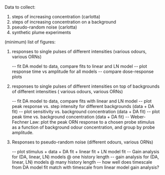 Data to collect: 

1. steps of increasing concentration (carlotta)
2. steps of increasing concentration on a background 
3. pseudo-random noise (carlotta)
4. synthetic plume experiments 


(minimum) list of figures:

1. responses to single pulses of different intensities (various odours, various ORNs)

   -- fit DA model to data, compare fits to linear and LN model 
   -- plot response time vs amplitude for all models 
   -- compare dose-response plots 

2.  responses to single pulses of different intensities on top of backgrounds of different intensities (	various odours, various ORNs)

	-- fit DA model to data, compare fits with linear and LN model
	-- plot peak response vs. step intensity for different backgrounds (data + DA fit)
	-- plot sensitivity vs. background concentration (data + DA fit)
	-- plot peak time vs. background concentration (data + DA fit)
	-- Weber-Fechner Law: plot the peak ORN response to a chosen probe stimulus as a function of background odour concentration, and group by probe amplitude. 

3. Responses to pseudo-random noise (different odours, various ORNs)

	-- plot stimulus + data + DA fit + linear fit + LN model fit 
	-- Gain analysis for (DA, linear, LN) models @ one history length
	-- gain analysis for (DA, linear, LN) models @ many history length
	-- how well does timescale from DA model fit match with timescale from linear model gain analysis? 